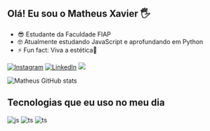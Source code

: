 ## Olá! Eu sou o Matheus Xavier 🖐️

- 😎 Estudante da Faculdade FIAP
- 🤓 Atualmente estudando JavaScript e aprofundando em Python
- ⚡ Fun fact: Viva a estética🔱

[![Instagram](https://img.shields.io/badge/Instagram-E4405F?style=for-the-badge&logo=instagram&logoColor=white)](https://instagram.com/matheus_wq17)
[![LinkedIn](https://img.shields.io/badge/LinkedIn-0077B5?style=for-the-badge&logo=linkedin&logoColor=white)](https://www.linkedin.com/in/matheus-xavier-silva-de-toledo-814930266/)
 <a href = "mailto:matheusxavi57@gmail.com"><img src="https://img.shields.io/badge/-Gmail-%23333?style=for-the-badge&logo=gmail&logoColor=white" target="_blank"></a>

![Matheus GitHub stats](https://github-readme-stats.vercel.app/api?username=matheuswq17&show_icons=true&theme=dark&count_private=true)

## Tecnologias que eu uso no meu dia

<div style="display: inline_block">  <img align="center" alt="js" src="https://img.shields.io/badge/JavaScript-F7DF1E?style=for-the-badge&logo=javascript&logoColor=black" />
  <img align="center" alt="ts" src="https://img.shields.io/badge/Python-3776AB?style=for-the-badge&logo=python&logoColor=white" />
  <img align="center" alt="ts" src="https://img.shields.io/badge/TypeScript-007ACC?style=for-the-badge&logo=typescript&logoColor=white" />
  
</div><br/>